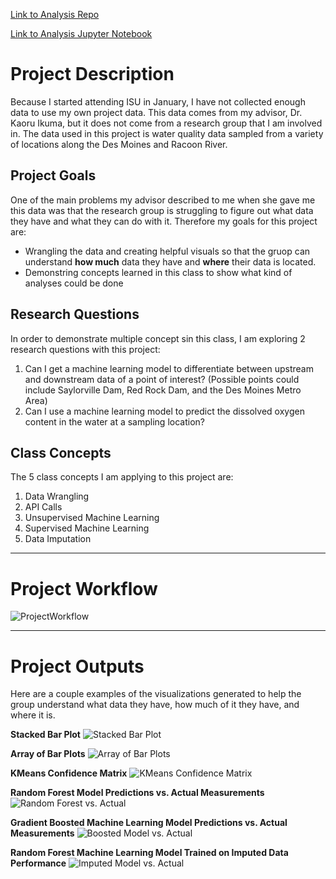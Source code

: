 
[Link to Analysis Repo](https://github.com/djtenpas/finalprojectanalysis)

[Link to Analysis Jupyter Notebook](https://nbviewer.org/github/djtenpas/finalprojectanalysis/blob/main/516project/Final%20Project%20Jupyter%20Notebook.ipynb)


# Project Description

Because I started attending ISU in January, I have not collected enough data to use my own project data. This data comes from my advisor, Dr. Kaoru Ikuma, but it does not come from a research group that I am involved in. The data used in this project is water quality data sampled from a variety of locations along the Des Moines and Racoon River.

## Project Goals

One of the main problems my advisor described to me when she gave me this data was that the research group is struggling to figure out what data they have and what they can do with it. Therefore my goals for this project are:

* Wrangling the data and creating helpful visuals so that the gruop can understand **how much** data they have and **where** their data is located.
* Demonstring concepts learned in this class to show what kind of analyses could be done

## Research Questions

In order to demonstrate multiple concept sin this class, I am exploring 2 research questions with this project:

1. Can I get a machine learning model to differentiate between upstream and downstream data of a point of interest? (Possible points could include Saylorville Dam, Red Rock Dam, and the Des Moines Metro Area)
2. Can I use a machine learning model to predict the dissolved oxygen content in the water at a sampling location?

## Class Concepts

The 5 class concepts I am applying to this project are:

1. Data Wrangling
2. API Calls
3. Unsupervised Machine Learning
4. Supervised Machine Learning
5. Data Imputation

***

# Project Workflow

![ProjectWorkflow](https://github.com/djtenpas/finalprojectanalysis/blob/main/rawimages/ProjectWorkflow.png)

***

# Project Outputs

Here are a couple examples of the visualizations generated to help the group understand what data they have, how much of it they have, and where it is.

**Stacked Bar Plot**
![Stacked Bar Plot](https://github.com/djtenpas/finalprojectanalysis/blob/main/rawimages/stackedbar0.png)

**Array of Bar Plots**
![Array of Bar Plots](https://github.com/djtenpas/finalprojectanalysis/blob/main/rawimages/subbar0.png)

**KMeans Confidence Matrix**
![KMeans Confidence Matrix](https://github.com/djtenpas/finalprojectanalysis/blob/main/rawimages/KMeansConfMatrix.png)

**Random Forest Model Predictions vs. Actual Measurements**
![Random Forest vs. Actual](https://github.com/djtenpas/finalprojectanalysis/blob/main/rawimages/RFvsActualPlot.png)

**Gradient Boosted Machine Learning Model Predictions vs. Actual Measurements**
![Boosted Model vs. Actual](https://github.com/djtenpas/finalprojectanalysis/blob/main/rawimages/ProjectWorkflow.png)

**Random Forest Machine Learning Model Trained on Imputed Data Performance**
![Imputed Model vs. Actual](https://github.com/djtenpas/finalprojectanalysis/blob/main/rawimages/ProjectWorkflow.png)

